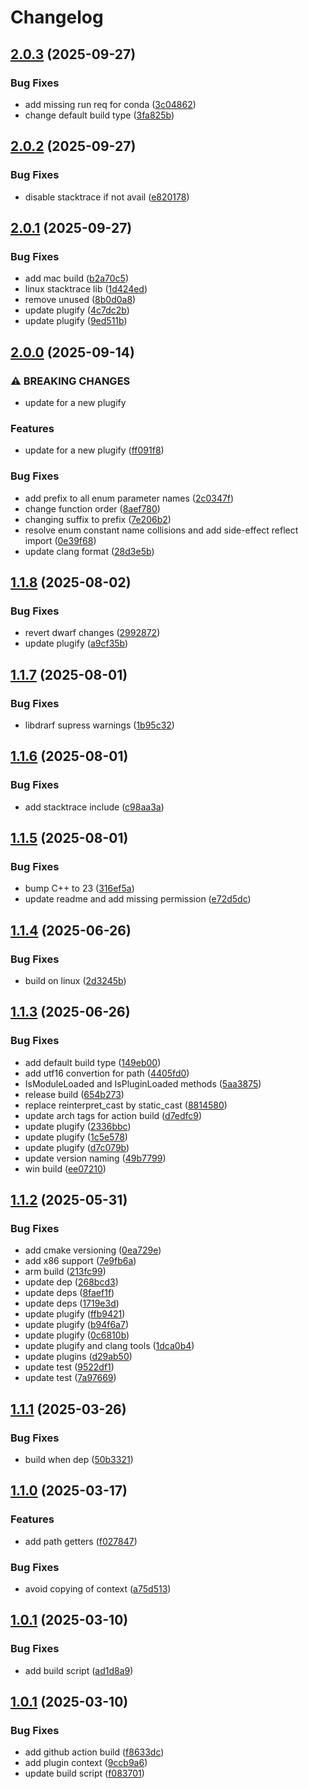# Changelog

## [2.0.3](https://github.com/untrustedmodders/plugify-module-golang/compare/v2.0.2...v2.0.3) (2025-09-27)


### Bug Fixes

* add missing run req for conda ([3c04862](https://github.com/untrustedmodders/plugify-module-golang/commit/3c048626f69995c98997ca95503d23f00de4c5fb))
* change default build type ([3fa825b](https://github.com/untrustedmodders/plugify-module-golang/commit/3fa825b3cb8a19a57af3c8424dbe8749da96dcb3))

## [2.0.2](https://github.com/untrustedmodders/plugify-module-golang/compare/v2.0.1...v2.0.2) (2025-09-27)


### Bug Fixes

* disable stacktrace if not avail ([e820178](https://github.com/untrustedmodders/plugify-module-golang/commit/e8201789034df738f089743c77d5cddbea84c53b))

## [2.0.1](https://github.com/untrustedmodders/plugify-module-golang/compare/v2.0.0...v2.0.1) (2025-09-27)


### Bug Fixes

* add mac build ([b2a70c5](https://github.com/untrustedmodders/plugify-module-golang/commit/b2a70c514d369d2f2d86ea65b5a3055cee9faad9))
* linux stacktrace lib ([1d424ed](https://github.com/untrustedmodders/plugify-module-golang/commit/1d424ed4e148da0ad413a4d076d4f0188fcbcc6d))
* remove unused ([8b0d0a8](https://github.com/untrustedmodders/plugify-module-golang/commit/8b0d0a895a2e57d1d21d7ce1205bf4548bb1208b))
* update plugify ([4c7dc2b](https://github.com/untrustedmodders/plugify-module-golang/commit/4c7dc2bd5f314ca193469b9646f58f8775ed8c46))
* update plugify ([9ed511b](https://github.com/untrustedmodders/plugify-module-golang/commit/9ed511b70260b88a551a25e4977425289aab6b83))

## [2.0.0](https://github.com/untrustedmodders/plugify-module-golang/compare/v1.1.8...v2.0.0) (2025-09-14)


### ⚠ BREAKING CHANGES

* update for a new plugify

### Features

* update for a new plugify ([ff091f8](https://github.com/untrustedmodders/plugify-module-golang/commit/ff091f801c501407145c6a8d2b1a7c0fee836856))


### Bug Fixes

* add prefix to all enum parameter names ([2c0347f](https://github.com/untrustedmodders/plugify-module-golang/commit/2c0347f688de410e626a9133cf43ec865a50c3c9))
* change function order ([8aef780](https://github.com/untrustedmodders/plugify-module-golang/commit/8aef780253267f158b88bcbd7a46f211770f787c))
* changing suffix to prefix ([7e206b2](https://github.com/untrustedmodders/plugify-module-golang/commit/7e206b2153e5bf0e043baac390a2d90271561692))
* resolve enum constant name collisions and add side-effect reflect import ([0e39f68](https://github.com/untrustedmodders/plugify-module-golang/commit/0e39f684b65d3b573a48d745202faa2c208190eb))
* update clang format ([28d3e5b](https://github.com/untrustedmodders/plugify-module-golang/commit/28d3e5b97560ef4fb78465f0b6454a8a1783a966))

## [1.1.8](https://github.com/untrustedmodders/plugify-module-golang/compare/v1.1.7...v1.1.8) (2025-08-02)


### Bug Fixes

* revert dwarf changes ([2992872](https://github.com/untrustedmodders/plugify-module-golang/commit/2992872d2a8a6e747061273dfd317dc832967320))
* update plugify ([a9cf35b](https://github.com/untrustedmodders/plugify-module-golang/commit/a9cf35b2c145fdbc8cf4d7f38dfad9caf89b6eb4))

## [1.1.7](https://github.com/untrustedmodders/plugify-module-golang/compare/v1.1.6...v1.1.7) (2025-08-01)


### Bug Fixes

* libdrarf supress warnings ([1b95c32](https://github.com/untrustedmodders/plugify-module-golang/commit/1b95c32c416ed3927642351b7bfa120c14466fa0))

## [1.1.6](https://github.com/untrustedmodders/plugify-module-golang/compare/v1.1.5...v1.1.6) (2025-08-01)


### Bug Fixes

* add stacktrace include ([c98aa3a](https://github.com/untrustedmodders/plugify-module-golang/commit/c98aa3a0f27e733c1513521cb45198f807a6d4bd))

## [1.1.5](https://github.com/untrustedmodders/plugify-module-golang/compare/v1.1.4...v1.1.5) (2025-08-01)


### Bug Fixes

* bump C++ to 23 ([316ef5a](https://github.com/untrustedmodders/plugify-module-golang/commit/316ef5a552baa623bf0e636c7d9ec847dcd04923))
* update readme and add missing permission ([e72d5dc](https://github.com/untrustedmodders/plugify-module-golang/commit/e72d5dcb47e54853975445052fe5820a472e4ba7))

## [1.1.4](https://github.com/untrustedmodders/plugify-module-golang/compare/v1.1.3...v1.1.4) (2025-06-26)


### Bug Fixes

* build on linux ([2d3245b](https://github.com/untrustedmodders/plugify-module-golang/commit/2d3245bc890836f3a65059891bddf0b8c3e0336d))

## [1.1.3](https://github.com/untrustedmodders/plugify-module-golang/compare/v1.1.2...v1.1.3) (2025-06-26)


### Bug Fixes

* add default build type ([149eb00](https://github.com/untrustedmodders/plugify-module-golang/commit/149eb000d0cfff4e3de4da32f9eafccdde342210))
* add utf16 convertion for path ([4405fd0](https://github.com/untrustedmodders/plugify-module-golang/commit/4405fd070904ea493cc7ed503134244794cf2d9e))
* IsModuleLoaded and IsPluginLoaded methods ([5aa3875](https://github.com/untrustedmodders/plugify-module-golang/commit/5aa3875e794d8412a641817bd0fb42617c5fa81c))
* release build ([654b273](https://github.com/untrustedmodders/plugify-module-golang/commit/654b2732b87eabbafa64cce1b4ee9442725bf995))
* replace reinterpret_cast by static_cast ([8814580](https://github.com/untrustedmodders/plugify-module-golang/commit/88145802d87ee5892d1063cd53fca4fce676445a))
* update arch tags for action build ([d7edfc9](https://github.com/untrustedmodders/plugify-module-golang/commit/d7edfc98c2fb88a67a1d3c5f01239d9f16c3649e))
* update plugify ([2336bbc](https://github.com/untrustedmodders/plugify-module-golang/commit/2336bbc0b8447b5338ab8f35268965a98f69e5e1))
* update plugify ([1c5e578](https://github.com/untrustedmodders/plugify-module-golang/commit/1c5e5780d211b3bf9a585cc715f2f183530f9d4f))
* update plugify ([d7c079b](https://github.com/untrustedmodders/plugify-module-golang/commit/d7c079b33f5c7ec023449fd2f595f193c6663331))
* update version naming ([49b7799](https://github.com/untrustedmodders/plugify-module-golang/commit/49b77990725c1617efbd1fd40147f9d1e7c18438))
* win build ([ee07210](https://github.com/untrustedmodders/plugify-module-golang/commit/ee072101ec4f829d001f84de3587f025eab98e12))

## [1.1.2](https://github.com/untrustedmodders/plugify-module-golang/compare/v1.1.1...v1.1.2) (2025-05-31)


### Bug Fixes

* add cmake versioning ([0ea729e](https://github.com/untrustedmodders/plugify-module-golang/commit/0ea729e17d78b012ad53287739d16f3daba8fb4a))
* add x86 support ([7e9fb6a](https://github.com/untrustedmodders/plugify-module-golang/commit/7e9fb6a6c6f908eb0109374744b9eb2357ede74d))
* arm build ([213fc99](https://github.com/untrustedmodders/plugify-module-golang/commit/213fc99cae8d684cfde7c3f3b3604e2d5fca9311))
* update dep ([268bcd3](https://github.com/untrustedmodders/plugify-module-golang/commit/268bcd3a5cb9612a5498aa37f41745f9daee6839))
* update deps ([8faef1f](https://github.com/untrustedmodders/plugify-module-golang/commit/8faef1f84958f2bf4c1863f607eed9a6677a582d))
* update deps ([1719e3d](https://github.com/untrustedmodders/plugify-module-golang/commit/1719e3d93de68321431fad7a31255b8f318f2938))
* update plugify ([ffb9421](https://github.com/untrustedmodders/plugify-module-golang/commit/ffb9421cbb9693a757af3c94fb05a673c8471cd0))
* update plugify ([b94f6a7](https://github.com/untrustedmodders/plugify-module-golang/commit/b94f6a780800b6f6e93cde3ea802212e3387092b))
* update plugify ([0c6810b](https://github.com/untrustedmodders/plugify-module-golang/commit/0c6810bf0c543c4d603bbc46d35f1e646f17e869))
* update plugify and clang tools ([1dca0b4](https://github.com/untrustedmodders/plugify-module-golang/commit/1dca0b4866512a610404f0fbc4fc1aec861e64fc))
* update plugins ([d29ab50](https://github.com/untrustedmodders/plugify-module-golang/commit/d29ab50780d9a8b179d72da12b041ffd72285af5))
* update test ([9522df1](https://github.com/untrustedmodders/plugify-module-golang/commit/9522df1603ab4cda0233a7865aa1465b42531416))
* update test ([7a97669](https://github.com/untrustedmodders/plugify-module-golang/commit/7a97669b37254df2b16c61713518880561c0f3dc))

## [1.1.1](https://github.com/untrustedmodders/plugify-module-golang/compare/v1.1.0...v1.1.1) (2025-03-26)


### Bug Fixes

* build when dep ([50b3321](https://github.com/untrustedmodders/plugify-module-golang/commit/50b3321e18e4f0f1c874eb1cf9c402efa66edad8))

## [1.1.0](https://github.com/untrustedmodders/plugify-module-golang/compare/v1.0.1...v1.1.0) (2025-03-17)


### Features

* add path getters ([f027847](https://github.com/untrustedmodders/plugify-module-golang/commit/f027847c026f037c15d8aec0df5a66b1e290eeb1))


### Bug Fixes

* avoid copying of context ([a75d513](https://github.com/untrustedmodders/plugify-module-golang/commit/a75d513244c92663468803d98e737d51182a1ce5))

## [1.0.1](https://github.com/untrustedmodders/plugify-module-golang/compare/v1.0.0...v1.0.1) (2025-03-10)


### Bug Fixes

* add build script ([ad1d8a9](https://github.com/untrustedmodders/plugify-module-golang/commit/ad1d8a983fa934572165730394befa94887a55f0))

## [1.0.1](https://github.com/untrustedmodders/plugify-module-golang/compare/v1.0.0...v1.0.1) (2025-03-10)


### Bug Fixes

* add github action build ([f8633dc](https://github.com/untrustedmodders/plugify-module-golang/commit/f8633dcf00ab588c93c400548c1ac65224d81cb9))
* add plugin context ([9ccb9a6](https://github.com/untrustedmodders/plugify-module-golang/commit/9ccb9a63528a4bd778129646e63fadabc5f1e3aa))
* update build script ([f083701](https://github.com/untrustedmodders/plugify-module-golang/commit/f083701c63097112e8a431dba8e4bf955ee141a2))
